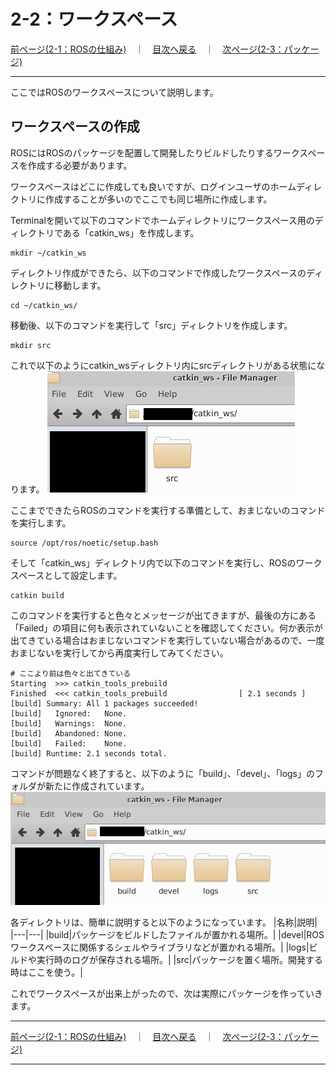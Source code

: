 # 2-2：ワークスペース

[前ページ(2-1：ROSの仕組み)](../02_base/2-01.md)　｜　[目次へ戻る](../index.md)　｜　[次ページ(2-3：パッケージ)](../02_base/2-03.md)
- - -
ここではROSのワークスペースについて説明します。

## ワークスペースの作成
ROSにはROSのパッケージを配置して開発したりビルドしたりするワークスペースを作成する必要があります。

ワークスペースはどこに作成しても良いですが、ログインユーザのホームディレクトリに作成することが多いのでここでも同じ場所に作成します。

Terminalを開いて以下のコマンドでホームディレクトリにワークスペース用のディレクトリである「catkin_ws」を作成します。
~~~shell
mkdir ~/catkin_ws
~~~
ディレクトリ作成ができたら、以下のコマンドで作成したワークスペースのディレクトリに移動します。
~~~shell
cd ~/catkin_ws/
~~~
移動後、以下のコマンドを実行して「src」ディレクトリを作成します。
~~~shell
mkdir src
~~~
これで以下のようにcatkin_wsディレクトリ内にsrcディレクトリがある状態になります。
<img src="./img/2-02-001.png">

ここまでできたらROSのコマンドを実行する準備として、おまじないのコマンドを実行します。
~~~shell
source /opt/ros/noetic/setup.bash
~~~
そして「catkin_ws」ディレクトリ内で以下のコマンドを実行し、ROSのワークスペースとして設定します。
~~~shell
catkin build
~~~
このコマンドを実行すると色々とメッセージが出てきますが、最後の方にある「Failed」の項目に何も表示されていないことを確認してください。何か表示が出てきている場合はおまじないコマンドを実行していない場合があるので、一度おまじないを実行してから再度実行してみてください。
~~~shell
# ここより前は色々と出てきている
Starting  >>> catkin_tools_prebuild                                            
Finished  <<< catkin_tools_prebuild                [ 2.1 seconds ]             
[build] Summary: All 1 packages succeeded!                                     
[build]   Ignored:   None.                                                     
[build]   Warnings:  None.                                                     
[build]   Abandoned: None.                                                     
[build]   Failed:    None.                                                     
[build] Runtime: 2.1 seconds total. 
~~~
コマンドが問題なく終了すると、以下のように「build」、「devel」、「logs」のフォルダが新たに作成されています。
<img src="./img/2-02-002.png">

各ディレクトリは、簡単に説明すると以下のようになっています。
|名称|説明|
|---|---|
|build|パッケージをビルドしたファイルが置かれる場所。|
|devel|ROSワークスペースに関係するシェルやライブラリなどが置かれる場所。|
|logs|ビルドや実行時のログが保存される場所。|
|src|パッケージを置く場所。開発する時はここを使う。|

これでワークスペースが出来上がったので、次は実際にパッケージを作っていきます。
- - -
[前ページ(2-1：ROSの仕組み)](../02_base/2-01.md)　｜　[目次へ戻る](../index.md)　｜　[次ページ(2-3：パッケージ)](../02_base/2-03.md)
- - -